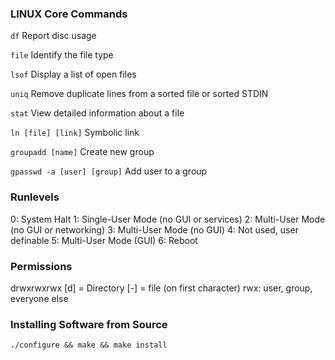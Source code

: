 ### LINUX Core Commands
`df`
Report disc usage

`file`
Identify the file type

`lsof`
Display a list of open files

`uniq`
Remove duplicate lines from a sorted file or sorted STDIN

`stat`
View detailed information about a file

`ln [file] [link]`
Symbolic link

`groupadd [name]`
Create new group

`gpasswd -a [user] [group]`
Add user to a group


### Runlevels
0: System Halt
1: Single-User Mode (no GUI or services)
2: Multi-User Mode (no GUI or networking)
3: Multi-User Mode (no GUI)
4: Not used, user definable
5: Multi-User Mode (GUI)
6: Reboot

### Permissions
drwxrwxrwx
[d] = Directory
[-] = file (on first character)
rwx: user, group, everyone else

### Installing Software from Source
`./configure && make && make install`

